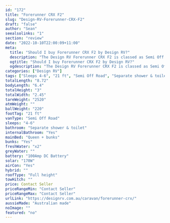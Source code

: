```yaml
---
id: "172"
title: "Forerunner CRX F2"
slug: "Design-RV-Forerunner-CRX-F2"
draft: "false"
author: "Sean"
seealsolinks: "1"
section: "review"
date: "2022-10-10T22:00:09+11:00"
meta:
  title: "Should I buy Forerunner CRX F2 by Design RV?"
  description: "The Design RV Forerunner CRX F2 is classed as Semi Off Road, and sleeps 4-6 people. It is Australian made and comes in at 21 ft. It generally has Separate shower & toilet."
  ogtitle: "Should I buy Forerunner CRX F2 by Design RV?"
  ogdescription: "The Design RV Forerunner CRX F2 is classed as Semi Off Road, and sleeps 4-6 people. It is Australian made and comes in at 21 ft. It generally has Separate shower & toilet."
categories: ["Design RV"]
tags: ["Sleeps 4-6", "21 ft", "Semi Off Road", "Separate shower & toilet", "Full height", "Price Unknown", "Australian made"]
totalLength: "8.72"
bodyLength: "6.4"
totalHeight: "3"
totalWidth: "2.45"
tareWeight: "2520"
atmWeight: ""
ballWeight: "220"
footTag: "21 ft"
vanType: "Semi Off Road"
sleeps: "4-6"
bathroom: "Separate shower & toilet"
internalBathroom: "Yes"
mainBed: "Queen + bunks"
bunks: "Yes"
freshWater: "x2"
greyWater: ""
battery: "100Amp DC Battery"
solar: "170W"
airCon: "Yes"
hybrid: ""
roofType: "Full height"
towHitch: ""
price: Contact Seller
priceRangeMin: "Contact Seller"
priceRangeMax: "Contact Seller"
urlLink: "https://designrv.com.au/caravan/forerunner-crx/"
aussieMade: "Australian made"
noImage: ""
featured: "no"
---
```

